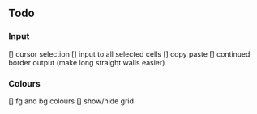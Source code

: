 ## Todo

### Input
[] cursor selection
  [] input to all selected cells
  [] copy paste
[] continued border output (make long straight walls easier)

### Colours
[] fg and bg colours
[] show/hide grid
